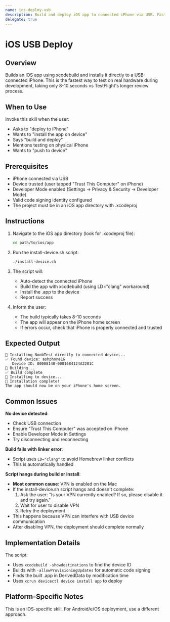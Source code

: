 ```yaml
---
name: ios-deploy-usb
description: Build and deploy iOS app to connected iPhone via USB. Fast deployment (~8-10 seconds) for development iteration. Use when deploying, installing, or building apps to physical iPhone.
delegate: true
---
```


# iOS USB Deploy

## Overview

Builds an iOS app using xcodebuild and installs it directly to a USB-connected iPhone. This is the fastest way to test on real hardware during development, taking only 8-10 seconds vs TestFlight's longer review process.

## When to Use

Invoke this skill when the user:
- Asks to "deploy to iPhone"
- Wants to "install the app on device"
- Says "build and deploy"
- Mentions testing on physical iPhone
- Wants to "push to device"

## Prerequisites

- iPhone connected via USB
- Device trusted (user tapped "Trust This Computer" on iPhone)
- Developer Mode enabled (Settings → Privacy & Security → Developer Mode)
- Valid code signing identity configured
- The project must be in an iOS app directory with .xcodeproj

## Instructions

1. Navigate to the iOS app directory (look for .xcodeproj file):
   ```bash
   cd path/to/ios/app
   ```

2. Run the install-device.sh script:
   ```bash
   ./install-device.sh
   ```

3. The script will:
   - Auto-detect the connected iPhone
   - Build the app with xcodebuild (using LD="clang" workaround)
   - Install the .app to the device
   - Report success

4. Inform the user:
   - The build typically takes 8-10 seconds
   - The app will appear on the iPhone home screen
   - If errors occur, check that iPhone is properly connected and trusted

## Expected Output

```
📱 Installing NoobTest directly to connected device...
✅ Found device: ashphone16
   Device ID: 00008140-0001684124A2201C
🔨 Building...
✅ Build complete
📲 Installing to device...
🎉 Installation complete!
The app should now be on your iPhone's home screen.
```

## Common Issues

**No device detected**:
- Check USB connection
- Ensure "Trust This Computer" was accepted on iPhone
- Enable Developer Mode in Settings
- Try disconnecting and reconnecting

**Build fails with linker error**:
- Script uses `LD="clang"` to avoid Homebrew linker conflicts
- This is automatically handled

**Script hangs during build or install**:
- **Most common cause**: VPN is enabled on the Mac
- If the install-device.sh script hangs and doesn't complete:
  1. Ask the user: "Is your VPN currently enabled? If so, please disable it and try again."
  2. Wait for user to disable VPN
  3. Retry the deployment
- This happens because VPN can interfere with USB device communication
- After disabling VPN, the deployment should complete normally

## Implementation Details

The script:
- Uses `xcodebuild -showdestinations` to find the device ID
- Builds with `-allowProvisioningUpdates` for automatic code signing
- Finds the built .app in DerivedData by modification time
- Uses `xcrun devicectl device install app` to deploy

## Platform-Specific Notes

This is an iOS-specific skill. For Android/e/OS deployment, use a different approach.
